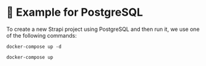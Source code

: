 # 📙 Example for PostgreSQL

To create a new Strapi project using PostgreSQL and then run it, we use one of the following commands:

```shell
docker-compose up -d
```
```shell
docker-compose up
```